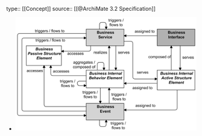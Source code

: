 type:: [[Concept]]
source:: [[@ArchiMate 3.2 Specification]]

- ![image.png](../assets/image_1689412852804_0.png)